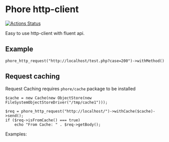 # Phore http-client

[![Actions Status](https://github.com/phore/phore-http-client/workflows/tests/badge.svg)](https://github.com/phore/phore-http-client/actions)

Easy to use http-client with fluent api.

## Example

```
phore_http_request("http://localhost/test.php?case=200")->withMethod()
```



## Request caching

Request Caching requires `phore/cache` package to be installed

```
$cache = new Cache(new ObjectStore(new FileSystemObjectStoreDriver("/tmp/cache1")));

$req = phore_http_request("http://localhost/")->withCache($cache)->send();
if ($req->isFromCache() === true)
    echo "From Cache: " . $req->getBody();
```

Examples:
